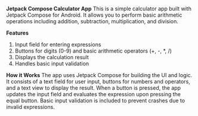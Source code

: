 **Jetpack Compose Calculator App**
This is a simple calculator app built with Jetpack Compose for Android. It allows you to perform basic arithmetic operations including addition, subtraction, multiplication, and division.

**Features**
1. Input field for entering expressions
2. Buttons for digits (0-9) and basic arithmetic operators (+, -, *, /)
3. Displays the calculation result
4. Handles basic input validation

**How it Works**
The app uses Jetpack Compose for building the UI and logic. It consists of a text field for user input, buttons for numbers and operators, and a text view to display the result. When a button is pressed, the app updates the input field and evaluates the expression upon pressing the equal button. Basic input validation is included to prevent crashes due to invalid expressions.
